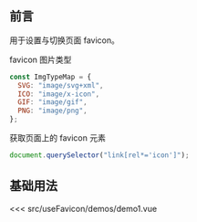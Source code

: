 ## 前言

用于设置与切换页面 favicon。

favicon 图片类型

```js
const ImgTypeMap = {
  SVG: "image/svg+xml",
  ICO: "image/x-icon",
  GIF: "image/gif",
  PNG: "image/png",
};
```

获取页面上的 favicon 元素

```js
document.querySelector("link[rel*='icon']");
```

<script setup>
  import Demo1 from '@/src/useFavicon/demos/demo1.vue'
</script>

## 基础用法

<demo1 />

<<< src/useFavicon/demos/demo1.vue
